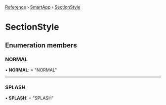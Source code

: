[Reference](../README.md) › [SmartApp](../classes/_smart_app_d_.smartapp.md) ›  [SectionStyle](_pages_section_d_.sectionstyle.md)
# SectionStyle
## Enumeration members
###  NORMAL

• **NORMAL**: = "NORMAL"

___

###  SPLASH

• **SPLASH**: = "SPLASH"

